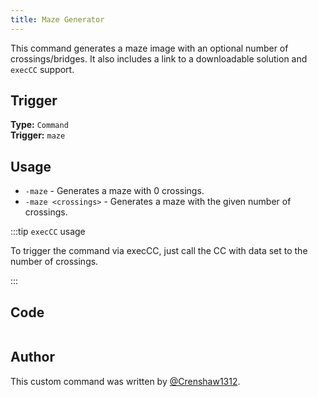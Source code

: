 ```yaml
---
title: Maze Generator
---
```


This command generates a maze image with an optional number of crossings/bridges. It also includes a link to a downloadable solution and `execCC` support.

## Trigger

**Type:** `Command`<br />
**Trigger:** `maze`

## Usage

- `-maze` - Generates a maze with 0 crossings.
- `-maze <crossings>` - Generates a maze with the given number of crossings.

:::tip `execCC` usage

To trigger the command via execCC, just call the CC with data set to the number of crossings.

:::

## Code

```go file=../../../src/fun/maze.go.tmpl

```

## Author

This custom command was written by [@Crenshaw1312](https://github.com/Crenshaw1312).
